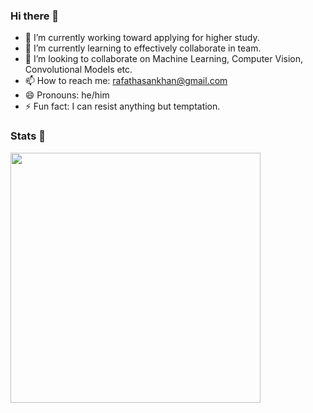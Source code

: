 ### Hi there 👋

<!--
**rafathasan/rafathasan** is a ✨ _special_ ✨ repository because its `README.md` (this file) appears on your GitHub profile.

Here are some ideas to get you started:
-->
- 🔭 I’m currently working toward applying for higher study.
- 🌱 I’m currently learning to effectively collaborate in team.
- 👯 I’m looking to collaborate on Machine Learning, Computer Vision, Convolutional Models etc.
- 📫 How to reach me: rafathasankhan@gmail.com
- 😄 Pronouns: he/him
- ⚡ Fun fact: I can resist anything but temptation.
<!--
- 🤔 I’m looking for help with ...
- 💬 Ask me about ...

-->

### Stats :memo:
<img src="https://github-readme-stats.vercel.app/api?username=rafathasan&show_icons=true&theme=highcontrast" width="400">
